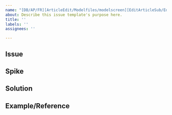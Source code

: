 ```yaml
---
name: "[DB/AP/FR][ArticleEdit/Modelfiles/modelscreen][EditArticleSub/EditAnnotation]"
about: Describe this issue template's purpose here.
title: ''
labels: ''
assignees: ''

---
```


## Issue

## Spike

## Solution

## Example/Reference
